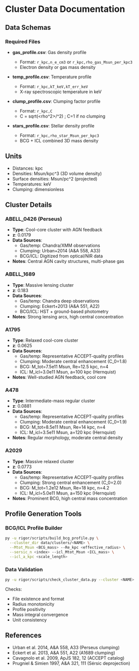 # Cluster Data Documentation

## Data Schemas

### Required Files
- **gas_profile.csv**: Gas density profile
  - Format: `r_kpc,n_e_cm3` or `r_kpc,rho_gas_Msun_per_kpc3`
  - Electron density or gas mass density
  
- **temp_profile.csv**: Temperature profile  
  - Format: `r_kpc,kT_keV,kT_err_keV`
  - X-ray spectroscopic temperature in keV
  
- **clump_profile.csv**: Clumping factor profile
  - Format: `r_kpc,C`
  - C = sqrt(<rho^2>/<rho>^2) ; C=1 if no clumping
  
- **stars_profile.csv**: Stellar density profile
  - Format: `r_kpc,rho_star_Msun_per_kpc3`
  - BCG + ICL combined 3D mass density

## Units
- Distances: kpc
- Densities: Msun/kpc^3 (3D volume density)
- Surface densities: Msun/pc^2 (projected)
- Temperatures: keV
- Clumping: dimensionless

## Cluster Details

### ABELL_0426 (Perseus)
- **Type**: Cool-core cluster with AGN feedback
- **z**: 0.0179
- **Data Sources**: 
  - Gas/temp: Chandra/XMM observations
  - Clumping: Urban+2014 (A&A 558, A33)
  - BCG/ICL: Digitized from optical/NIR data
- **Notes**: Central AGN cavity structures, multi-phase gas

### ABELL_1689
- **Type**: Massive lensing cluster
- **z**: 0.183
- **Data Sources**:
  - Gas/temp: Chandra deep observations
  - Clumping: Eckert+2013 (A&A 551, A22)
  - BCG/ICL: HST + ground-based photometry
- **Notes**: Strong lensing arcs, high central concentration

### A1795
- **Type**: Relaxed cool-core cluster
- **z**: 0.0625
- **Data Sources**:
  - Gas/temp: Representative ACCEPT-quality profiles
  - Clumping: Moderate central enhancement (C_0=1.8)
  - BCG: M_tot=7.5e11 Msun, Re=12.5 kpc, n=4
  - ICL: M_icl=3.0e11 Msun, a=100 kpc (Hernquist)
- **Notes**: Well-studied AGN feedback, cool core

### A478
- **Type**: Intermediate-mass regular cluster
- **z**: 0.0881
- **Data Sources**:
  - Gas/temp: Representative ACCEPT-quality profiles
  - Clumping: Moderate central enhancement (C_0=1.9)
  - BCG: M_tot=8.5e11 Msun, Re=14 kpc, n=4
  - ICL: M_icl=3.5e11 Msun, a=120 kpc (Hernquist)
- **Notes**: Regular morphology, moderate central density

### A2029
- **Type**: Massive relaxed cluster
- **z**: 0.0773
- **Data Sources**:
  - Gas/temp: Representative ACCEPT-quality profiles
  - Clumping: Strong central enhancement (C_0=2.0)
  - BCG: M_tot=1.2e12 Msun, Re=18 kpc, n=4.2
  - ICL: M_icl=5.0e11 Msun, a=150 kpc (Hernquist)
- **Notes**: Prominent BCG, high central mass concentration

## Profile Generation Tools

### BCG/ICL Profile Builder
```bash
py -u rigor/scripts/build_bcg_profile.py \
  --cluster_dir data/clusters/<NAME> \
  --Mtot_Msun <BCG_mass> --Re_kpc <effective_radius> \
  --sersic_n <index> --icl_Mtot_Msun <ICL_mass> \
  --icl_a_kpc <scale_length>
```

### Data Validation
```bash
py -u rigor/scripts/check_cluster_data.py --cluster <NAME>
```

Checks:
- File existence and format
- Radius monotonicity
- Profile positivity
- Mass integral convergence
- Unit consistency

## References
- Urban et al. 2014, A&A 558, A33 (Perseus clumping)
- Eckert et al. 2013, A&A 551, A22 (A1689 clumping)
- Cavagnolo et al. 2009, ApJS 182, 12 (ACCEPT catalog)
- Prugniel & Simien 1997, A&A 321, 111 (Sérsic deprojection)
